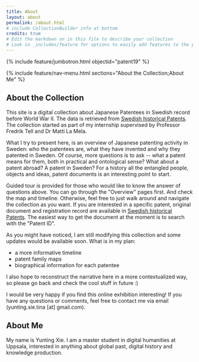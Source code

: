 ```yaml
---
title: About
layout: about
permalink: /about.html
# include CollectionBuilder info at bottom
credits: true
# Edit the markdown on in this file to describe your collection
# Look in _includes/feature for options to easily add features to the page
---
```


{% include feature/jumbotron.html objectid="patent19" %}

{% include feature/nav-menu.html sections="About the Collection;About Me" %}

## About the Collection
This site is a digital collection about Japanese Patentees in Swedish record before World War II. The data is retrieved from [Swedish historical Patents](https://svenskahistoriskapatent.se/EN/). The collection started as part of my internship supervised by Professor Fredrik Tell and Dr Matti La Mela.

What I try to present here, is an overview of Japanese patenting activity in Sweden: who the patentees are, what they have invented and why they patented in Sweden. Of course, more questions is to ask -- what a patent means for them, both in practical and ontological sense? What about a patent abroad? A patent in Sweden? For a history all the entangled people, objects and ideas, patent documents is an interesting point to start.

Guided tour is provided for those who would like to know the answer of questions above. You can go through the "Overview" pages first. And check the map and timeline. Otherwise, feel free to just walk around and navigate the collection as you want. If you are interested in a specific patent, original document and registration record are available in [Swedish historical Patents](https://svenskahistoriskapatent.se/EN/). The easiest way to get the document at the moment is to search with the "Patent ID".

As you might have noticed, I am still modifying this collection and some updates would be available soon. What is in my plan: 

 - a more informative timeline 
 - patent family maps
 - biographical information for each patentee

I also hope to reconstruct the narrative here in a more contextualized way, so please go back and check the cool stuff in future :)

I would be very happy if you find this online exhibition interesting! If you have any questions or comments, feel free to contact me via email (yunting.xie.tina [at] gmail.com).

## About Me
My name is Yunting Xie. 
I am a master student in digital humanities at Uppsala, interested in anything about global past, digital history and knowledge production.
